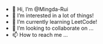 - 👋 Hi, I’m @Mingda-Rui
- 👀 I’m interested in a lot of things!
- 🌱 I’m currently learning LeetCode!
- 💞️ I’m looking to collaborate on ...
- 📫 How to reach me ...

<!---
Mingda-Rui/Mingda-Rui is a ✨ special ✨ repository because its `README.md` (this file) appears on your GitHub profile.
You can click the Preview link to take a look at your changes.
--->
